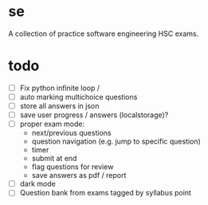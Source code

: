 # se
A collection of practice software engineering HSC exams.

# todo
- [ ] Fix python infinite loop /
- [ ] auto marking multichoice questions
- [ ] store all answers in json
- [ ] save user progress / answers (localstorage)?
- [ ] proper exam mode:
   *  next/previous questions
   *  question navigation (e.g. jump to specific question)
   *  timer
   *  submit at end
   *  flag questions for review
   *  save answers as pdf / report
- [ ] dark mode
- [ ] Question bank from exams tagged by syllabus point
